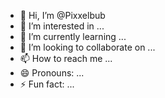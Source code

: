 - 👋 Hi, I’m @Pixxelbub
- 👀 I’m interested in ...
- 🌱 I’m currently learning ...
- 💞️ I’m looking to collaborate on ...
- 📫 How to reach me ...
- 😄 Pronouns: ...
- ⚡ Fun fact: ...

<!---
Pixxelbub/Pixxelbub is a ✨ special ✨ repository because its `README.md` (this file) appears on your GitHub profile.
You can click the Preview link to take a look at your changes.
--->
